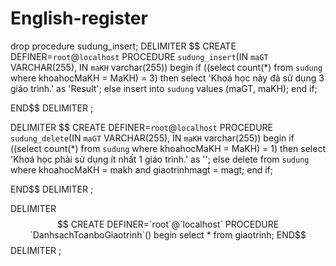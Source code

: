 # English-register



drop procedure sudung_insert;
DELIMITER $$
CREATE DEFINER=`root`@`localhost` PROCEDURE `sudung_insert`(IN `maGT` VARCHAR(255), IN `maKH` varchar(255))
begin
    if ((select count(*) from `sudung` where khoahocMaKH = MaKH) = 3) then 
		select 'Khoá học này đã sử dụng 3 giáo trình.' as 'Result';
    else insert into `sudung` values (maGT, maKH);
    end if;
        
END$$
DELIMITER ;



DELIMITER $$
CREATE DEFINER=`root`@`localhost` PROCEDURE `sudung_delete`(IN `maGT` VARCHAR(255), IN `maKH` varchar(255))
begin
    if ((select count(*) from `sudung` where khoahocMaKH = MaKH) = 1) then 
		select 'Khoá học phải sử dụng ít nhất 1 giáo trình.' as '';
    else delete from `sudung` where khoahocMaKH = makh and giaotrinhmagt = magt;
    end if;
   
END$$
DELIMITER ;



DELIMITER $$
CREATE DEFINER=`root`@`localhost` PROCEDURE `DanhsachToanboGiaotrinh`()
begin
    select * from giaotrinh;   
END$$
DELIMITER ;
